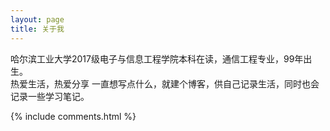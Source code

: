 ```yaml
---
layout: page
title: 关于我 
---
```




哈尔滨工业大学2017级电子与信息工程学院本科在读，通信工程专业，99年出生。  
热爱生活，热爱分享
一直想写点什么，就建个博客，供自己记录生活，同时也会记录一些学习笔记。


{% include comments.html %}

